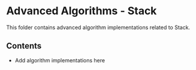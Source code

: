 # Advanced Algorithms - Stack

This folder contains advanced algorithm implementations related to Stack.

## Contents

* Add algorithm implementations here

